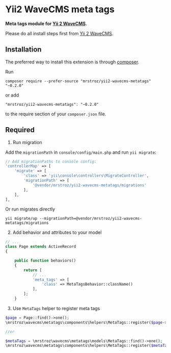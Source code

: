 # Yii2 WaveCMS meta tags
**Meta tags module for [Yii 2 WaveCMS](https://github.com/mrstroz/yii2-wavecms).** 

Please do all install steps first from [Yii 2 WaveCMS](https://github.com/mrstroz/yii2-wavecms).

Installation
------------

The preferred way to install this extension is through [composer](http://getcomposer.org/download/).

Run

```
composer require --prefer-source "mrstroz/yii2-wavecms-metatags" "~0.2.0"
```

or add

```
"mrstroz/yii2-wavecms-metatags": "~0.2.0"
```

to the require section of your `composer.json` file.


Required
--------

1. Run migration 

Add the `migrationPath` in `console/config/main.php` and run `yii migrate`:

```php
// Add migrationPaths to console config:
'controllerMap' => [
    'migrate' => [
        'class' => 'yii\console\controllers\MigrateController',
        'migrationPath' => [
            '@vendor/mrstroz/yii2-wavecms-metatags/migrations'  
        ],
    ],
],
```

Or run migrates directly

```yii
yii migrate/up --migrationPath=@vendor/mrstroz/yii2-wavecms-metatags/migrations
```

2. Add behavior and attributes to your model 
```php
// ...
class Page extends ActiveRecord
{

    public function behaviors()
    {
        return [
            // ...
            'meta_tags' => [
                'class' => MetaTagsBehavior::className()
            ],
        ];
    }
```

3. Use `MetaTags` helper to register meta tags
```php
$page = Page::find()->one();
\mrstroz\wavecms\metatags\components\helpers\MetaTags::register($page->metaTags);

//or

$metaTags = \mrstroz\wavecms\metatags\models\MetaTags::find()->one();
\mrstroz\wavecms\metatags\components\helpers\MetaTags::register($metaTags);

```